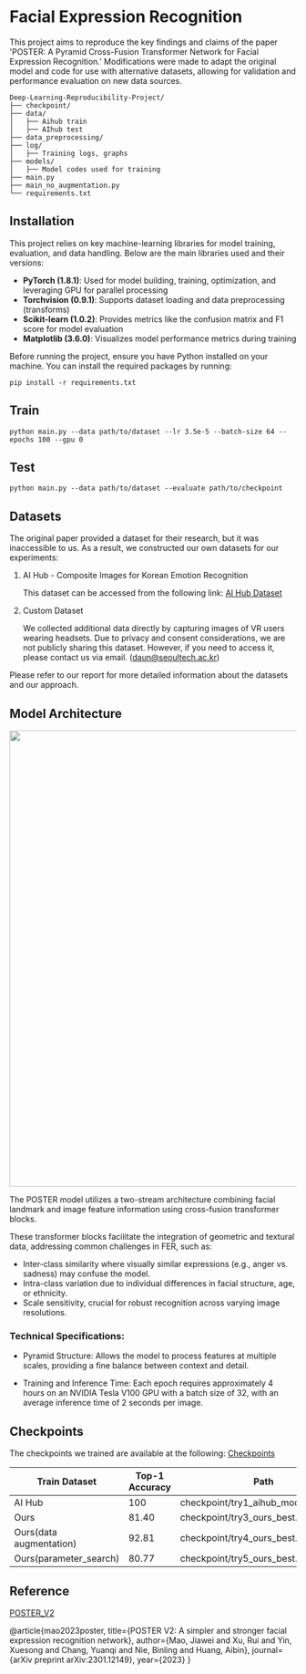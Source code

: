 # Facial Expression Recognition 

This project aims to reproduce the key findings and claims of the paper 'POSTER: A Pyramid Cross-Fusion Transformer Network for Facial Expression Recognition.' 
Modifications were made to adapt the original model and code for use with alternative datasets, allowing for validation and performance evaluation on new data sources.

```
Deep-Learning-Reproducibility-Project/
├── checkpoint/
├── data/
│   ├── Aihub train
│   ├── AIhub test
├── data_preprocessing/
├── log/             
│   ├── Training logs, graphs
├── models/          
│   ├── Model codes used for training
├── main.py
├── main_no_augmentation.py
└── requirements.txt
```
## Installation

This project relies on key machine-learning libraries for model training, evaluation, and data handling. Below are the main libraries used and their versions:

- **PyTorch (1.8.1)**: Used for model building, training, optimization, and leveraging GPU for parallel processing
- **Torchvision (0.9.1)**: Supports dataset loading and data preprocessing (transforms)
- **Scikit-learn (1.0.2)**: Provides metrics like the confusion matrix and F1 score for model evaluation
- **Matplotlib (3.6.0)**: Visualizes model performance metrics during training

Before running the project, ensure you have Python installed on your machine. You can install the required packages by running:


    pip install -r requirements.txt


## Train

    python main.py --data path/to/dataset --lr 3.5e-5 --batch-size 64 --epochs 100 --gpu 0

## Test

    python main.py --data path/to/dataset --evaluate path/to/checkpoint

## Datasets 

The original paper provided a dataset for their research, but it was inaccessible to us. As a result, we constructed our own datasets for our experiments: 

1. AI Hub - Composite Images for Korean Emotion Recognition
 
   This dataset can be accessed from the following link: [AI Hub Dataset](https://aihub.or.kr/aihubdata/data/view.do?currMenu=115&topMenu=100&aihubDataSe=realm&dataSetSn=82)

2. Custom Dataset

    We collected additional data directly by capturing images of VR users wearing headsets. Due to privacy and consent considerations, we are not publicly sharing this dataset. However, if you need to access it, please contact us via email. (daun@seoultech.ac.kr)

Please refer to our report for more detailed information about the datasets and our approach.

## Model Architecture

<img src= https://github.com/user-attachments/assets/588c15da-bb25-4818-8de1-3c91d7f98585 width="800"/>

The POSTER model utilizes a two-stream architecture combining facial landmark and image feature information using cross-fusion transformer blocks. 

These transformer blocks facilitate the integration of geometric and textural data, addressing common challenges in FER, such as:

- Inter-class similarity where visually similar expressions (e.g., anger vs. sadness) may confuse the model.
- Intra-class variation due to individual differences in facial structure, age, or ethnicity.
- Scale sensitivity, crucial for robust recognition across varying image resolutions.

### Technical Specifications:
- Pyramid Structure: Allows the model to process features at multiple scales, providing a fine balance between context and detail.

- Training and Inference Time: Each epoch requires approximately 4 hours on an NVIDIA Tesla V100 GPU with a batch size of 32, with an average inference time of 2 seconds per image.


## Checkpoints

The checkpoints we trained are available at the following:
[Checkpoints](https://drive.google.com/drive/folders/1s55acYF6KqU9yJ-z909Oe1CF-kQtWFul?usp=drive_link)

| Train Dataset                  | Top-1 Accuracy | Path                                 | 
| --------------------------     | -------------- | ------------------------------------ |
| AI Hub                         | 100            | checkpoint/try1_aihub_model_best.pth |
| Ours                           | 81.40          | checkpoint/try3_ours_best.pth        |
| Ours(data augmentation)        | 92.81          | checkpoint/try4_ours_best.pth        |
| Ours(parameter_search)         | 80.77          | checkpoint/try5_ours_best.pth        |



## Reference
[POSTER_V2](https://github.com/Talented-Q/POSTER_V2)

@article{mao2023poster,
  title={POSTER V2: A simpler and stronger facial expression recognition network},
  author={Mao, Jiawei and Xu, Rui and Yin, Xuesong and Chang, Yuanqi and Nie, Binling and Huang, Aibin},
  journal={arXiv preprint arXiv:2301.12149},
  year={2023}
}
